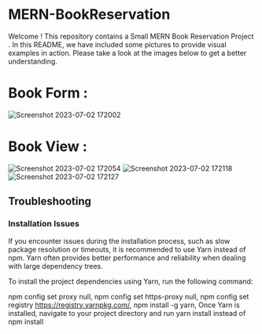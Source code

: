 # MERN-BookReservation
Welcome ! 
This repository contains a Small MERN Book Reservation Project . 
In this README, we have included some pictures to provide visual examples  in action. 
Please take a look at the images below to get a better understanding.

# Book Form :

![Screenshot 2023-07-02 172002](https://github.com/ramylahoud01/MERN-BookReservation/assets/116891890/ec4ffcbb-9c98-4656-86b5-845093c29192)

# Book View :
![Screenshot 2023-07-02 172054](https://github.com/ramylahoud01/MERN-BookReservation/assets/116891890/4b0042ac-ed11-4f9c-82b6-a779509c0514)
![Screenshot 2023-07-02 172118](https://github.com/ramylahoud01/MERN-BookReservation/assets/116891890/81bbe42c-25ec-4186-bd62-f52f0488d28b)
![Screenshot 2023-07-02 172127](https://github.com/ramylahoud01/MERN-BookReservation/assets/116891890/e2c87c02-9586-496c-b3e5-1c57248adc54)


## Troubleshooting
### Installation Issues

If you encounter issues during the installation process, such as slow package resolution or timeouts, it is recommended to use Yarn instead of npm. Yarn often provides better performance and reliability when dealing with large dependency trees.

To install the project dependencies using Yarn, run the following command:

npm config set proxy null,
npm config set https-proxy null,
npm config set registry https://registry.yarnpkg.com/,
npm install -g yarn,
Once Yarn is installed, navigate to your project directory and run yarn install instead of npm install
